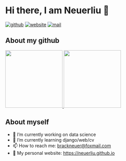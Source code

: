 # Hi there, I am Neuerliu 👋

[![github](https://img.shields.io/badge/tools-github-orange)](https://github.com/neuerliu)
[![website](https://img.shields.io/badge/website-personal-red)](https://neuerliu.github.io)
[![mail](https://img.shields.io/badge/mail-foxmail-blue)](mailto:brackneuer@foxmail.com)


## About my github
<a href='https://github.com/neuerliu'>
<img height='180em' src="https://github-readme-stats.vercel.app/api/top-langs/?username=neuerliu&layout=compact">
<img height='180em' src="https://github-readme-stats.vercel.app/api?username=neuerliu&show_icons=true&theme=tokyonight">
</a>

## About myself
- 🔭 I’m currently working on data science
- 🌱 I’m currently learning django/web/cv
- 📫 How to reach me: brackneuer@foxmail.com
- 💬 My personal website: https://neuerliu.github.io

<!--
**Neuerliu/neuerliu** is a ✨ _special_ ✨ repository because its `README.md` (this file) appears on your GitHub profile.

Here are some ideas to get you started:

- 🔭 I’m currently working on data science
- 🌱 I’m currently learning django/web/cv
- 👯 I’m looking to collaborate on ...
- 🤔 I’m looking for help with ...
- 💬 Ask me about ...
- 📫 How to reach me: ...
- 😄 Pronouns: ...
- ⚡ Fun fact: ...
-->
